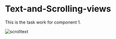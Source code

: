 # Text-and-Scrolling-views
This  is the task work for component 1.


![scrolltext](https://user-images.githubusercontent.com/77341562/145586031-0b1b0e7b-b93f-487f-8965-4a40a9674a47.gif)

